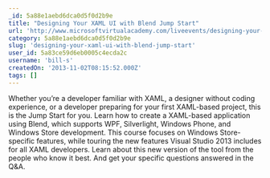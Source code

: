 ```yaml
---
_id: 5a88e1aebd6dca0d5f0d2b9e
title: "Designing Your XAML UI with Blend Jump Start"
url: 'http://www.microsoftvirtualacademy.com/liveevents/designing-your-xaml-ui-with-blend-jump-start#?fbid=RfHc7HWJo2b'
category: 5a88e1aebd6dca0d5f0d2b9e
slug: 'designing-your-xaml-ui-with-blend-jump-start'
user_id: 5a83ce59d6eb0005c4ecda2c
username: 'bill-s'
createdOn: '2013-11-02T08:15:52.000Z'
tags: []
---
```


Whether you’re a developer familiar with XAML, a designer without coding experience, or a developer preparing for your first XAML-based project, this is the Jump Start for you. Learn how to create a XAML-based application using Blend, which supports WPF, Silverlight, Windows Phone, and Windows Store development. This course focuses on Windows Store-specific features, while touring the new features Visual Studio 2013 includes for all XAML developers. Learn about this new version of the tool from the people who know it best. And get your specific questions answered in the Q&amp;A.
